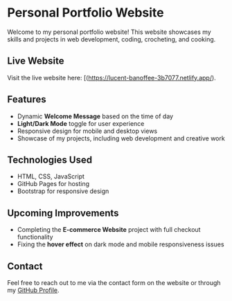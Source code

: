 # Personal Portfolio Website

Welcome to my personal portfolio website! This website showcases my skills and projects in web development, coding, crocheting, and cooking.

## Live Website
Visit the live website here: [(https://lucent-banoffee-3b7077.netlify.app/).
## Features
- Dynamic **Welcome Message** based on the time of day
- **Light/Dark Mode** toggle for user experience
- Responsive design for mobile and desktop views
- Showcase of my projects, including web development and creative work

## Technologies Used
- HTML, CSS, JavaScript
- GitHub Pages for hosting
- Bootstrap for responsive design

## Upcoming Improvements
- Completing the **E-commerce Website** project with full checkout functionality
- Fixing the **hover effect** on dark mode and mobile responsiveness issues

## Contact
Feel free to reach out to me via the contact form on the website or through my [GitHub Profile](https://github.com/BriannaMensah).
